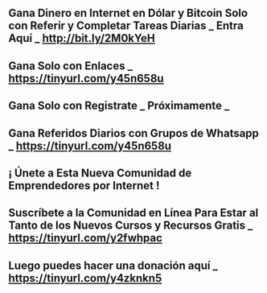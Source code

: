 Gana Dinero en Internet en Dólar y Bitcoin Solo con Referir y Completar Tareas Diarias _ Entra Aquí _ http://bit.ly/2M0kYeH
-----------------------
Gana Solo con Enlaces _ https://tinyurl.com/y45n658u
-----------------------
Gana Solo con Registrate _ Próximamente _
-----------------------
Gana Referidos Diarios con Grupos de Whatsapp _ https://tinyurl.com/y45n658u
-----------------------
¡ Únete a Esta Nueva Comunidad de Emprendedores por Internet !
-----------------------
Suscríbete a la Comunidad en Línea Para Estar al Tanto de los Nuevos Cursos y Recursos Gratis _ https://tinyurl.com/y2fwhpac
-----------------------
Luego puedes hacer una donación aquí _ https://tinyurl.com/y4zknkn5
-----------------------

